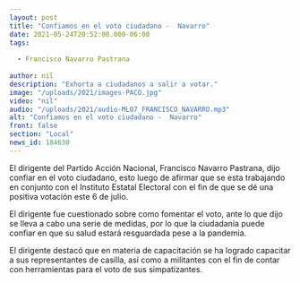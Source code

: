 ```yaml
---
layout: post
title: "Confiamos en el voto ciudadano -  Navarro"
date: 2021-05-24T20:52:00.000-06:00
tags:
  
  - Francisco Navarro Pastrana
  
author: nil
description: "Exhorta a ciudadanos a salir a votar."
image: "/uploads/2021/images-PACO.jpg"
video: "nil"
audio: "/uploads/2021/audio-ML07_FRANCISCO_NAVARRO.mp3"
alt: "Confiamos en el voto ciudadano -  Navarro"
front: false
section: "Local"
news_id: 184630
---
```


El dirigente del Partido Acción Nacional, Francisco Navarro Pastrana, dijo confiar en el voto ciudadano, esto luego de afirmar que se esta trabajando en conjunto con el Instituto Estatal Electoral con el fin de que se dé una positiva votación este 6 de julio.

El dirigente fue cuestionado sobre como fomentar el voto, ante lo que dijo se lleva a cabo una serie de medidas, por lo que la ciudadanía puede confiar en que su salud estará resguardada pese a la pandemia.

El dirigente destacó que en materia de capacitación se ha logrado capacitar a sus representantes de casilla, así como a militantes con el fin de contar con herramientas para el voto de sus simpatizantes.
